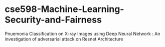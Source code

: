 # cse598-Machine-Learning-Security-and-Fairness
Pnuemonia Classification on X-ray Images using Deep Neural Network : An investigation of adversarial attack on Resnet Architecture
